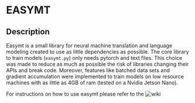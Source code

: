 # EASYMT

## Description
Easymt is a small library for neural machine translation and language modeling created to use as little dependencies as possible. The core library to train models (```easymt.py```) only needs pytorch and text files. This choice was made to reduce as much as possible the risk of libraries changing their APIs and break code. Moreover, features like batched data sets and gradient accumulation were implemented to train models on low resource machines with as little as 4GB of ram (tested on a Nvidia Jetson Nano).

For instructions on how to use easymt please refer to the ![wiki](https://github.com/sebag90/easymt/wiki)
